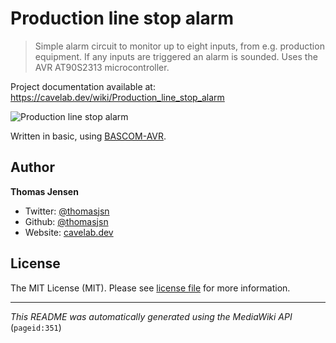 # Production line stop alarm

> Simple alarm circuit to monitor up to eight inputs, from e.g. production equipment. If any inputs are triggered an alarm is sounded. Uses the AVR AT90S2313 microcontroller.

Project documentation available at: https://cavelab.dev/wiki/Production_line_stop_alarm

![Production line stop alarm](https://cavelab.dev/images/thumb/d/d6/Production-line-stop-alarm-inside-ogp0d4.jpeg/600px-Production-line-stop-alarm-inside-ogp0d4.jpeg)

Written in basic, using [BASCOM-AVR](http://www.mcselec.com/).

## Author
**Thomas Jensen**
* Twitter: [@thomasjsn](https://twitter.com/thomasjsn)
* Github: [@thomasjsn](https://github.com/thomasjsn)
* Website: [cavelab.dev](https://cavelab.dev/wiki/User:Thomas)

## License
The MIT License (MIT). Please see [license file](LICENSE.txt) for more information.

---
_This README was automatically generated using the MediaWiki API_ (`pageid:351`)
